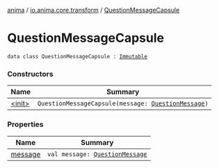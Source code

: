 [anima](../../index.md) / [io.anima.core.transform](../index.md) / [QuestionMessageCapsule](./index.md)

# QuestionMessageCapsule

`data class QuestionMessageCapsule : `[`Immutable`](../../io.anima.transform/-immutable/index.md)

### Constructors

| Name | Summary |
|---|---|
| [&lt;init&gt;](-init-.md) | `QuestionMessageCapsule(message: `[`QuestionMessage`](../../io.anima.messages/-question-message/index.md)`)` |

### Properties

| Name | Summary |
|---|---|
| [message](message.md) | `val message: `[`QuestionMessage`](../../io.anima.messages/-question-message/index.md) |
